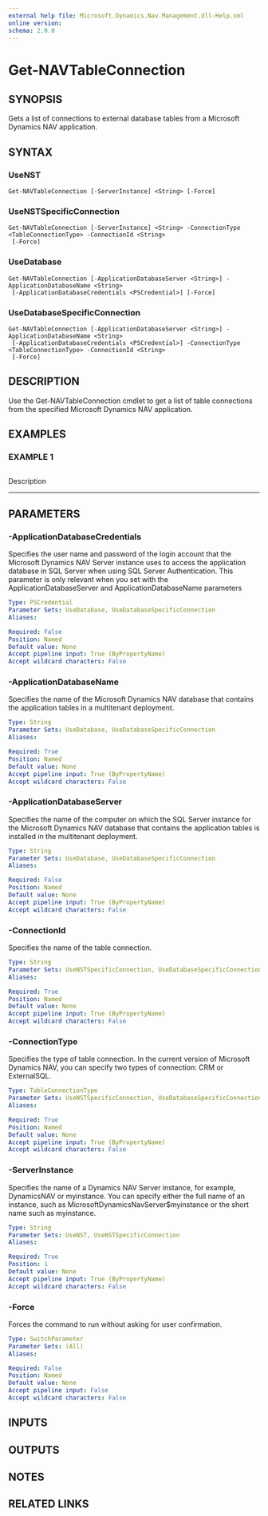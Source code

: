 ```yaml
---
external help file: Microsoft.Dynamics.Nav.Management.dll-Help.xml
online version: 
schema: 2.0.0
---
```


# Get-NAVTableConnection

## SYNOPSIS
Gets a list of connections to external database tables from a Microsoft Dynamics NAV application.

## SYNTAX

### UseNST
```
Get-NAVTableConnection [-ServerInstance] <String> [-Force]
```

### UseNSTSpecificConnection
```
Get-NAVTableConnection [-ServerInstance] <String> -ConnectionType <TableConnectionType> -ConnectionId <String>
 [-Force]
```

### UseDatabase
```
Get-NAVTableConnection [-ApplicationDatabaseServer <String>] -ApplicationDatabaseName <String>
 [-ApplicationDatabaseCredentials <PSCredential>] [-Force]
```

### UseDatabaseSpecificConnection
```
Get-NAVTableConnection [-ApplicationDatabaseServer <String>] -ApplicationDatabaseName <String>
 [-ApplicationDatabaseCredentials <PSCredential>] -ConnectionType <TableConnectionType> -ConnectionId <String>
 [-Force]
```

## DESCRIPTION
Use the Get-NAVTableConnection cmdlet to get a list of table connections from the specified Microsoft Dynamics NAV application.

## EXAMPLES

### EXAMPLE 1
```

```

Description

-----------

## PARAMETERS

### -ApplicationDatabaseCredentials
Specifies the user name and password of the login account that the Microsoft Dynamics NAV Server instance uses to access the application database in SQL Server when using SQL Server Authentication.
This parameter is only relevant when you set with the ApplicationDatabaseServer and ApplicationDatabaseName parameters

```yaml
Type: PSCredential
Parameter Sets: UseDatabase, UseDatabaseSpecificConnection
Aliases: 

Required: False
Position: Named
Default value: None
Accept pipeline input: True (ByPropertyName)
Accept wildcard characters: False
```

### -ApplicationDatabaseName
Specifies the name of the Microsoft Dynamics NAV database that contains the application tables in a multitenant deployment.

```yaml
Type: String
Parameter Sets: UseDatabase, UseDatabaseSpecificConnection
Aliases: 

Required: True
Position: Named
Default value: None
Accept pipeline input: True (ByPropertyName)
Accept wildcard characters: False
```

### -ApplicationDatabaseServer
Specifies the name of the computer on which the SQL Server instance for the Microsoft Dynamics NAV database that contains the application tables is installed in the multitenant deployment.

```yaml
Type: String
Parameter Sets: UseDatabase, UseDatabaseSpecificConnection
Aliases: 

Required: False
Position: Named
Default value: None
Accept pipeline input: True (ByPropertyName)
Accept wildcard characters: False
```

### -ConnectionId
Specifies the name of the table connection.

```yaml
Type: String
Parameter Sets: UseNSTSpecificConnection, UseDatabaseSpecificConnection
Aliases: 

Required: True
Position: Named
Default value: None
Accept pipeline input: True (ByPropertyName)
Accept wildcard characters: False
```

### -ConnectionType
Specifies the type of table connection.
In the current version of Microsoft Dynamics NAV, you can specify two types of connection: CRM or ExternalSQL.

```yaml
Type: TableConnectionType
Parameter Sets: UseNSTSpecificConnection, UseDatabaseSpecificConnection
Aliases: 

Required: True
Position: Named
Default value: None
Accept pipeline input: True (ByPropertyName)
Accept wildcard characters: False
```

### -ServerInstance
Specifies the name of a Dynamics NAV Server instance, for example, DynamicsNAV or myinstance.
You can specify either the full name of an instance, such as MicrosoftDynamicsNavServer$myinstance or the short name such as myinstance.

```yaml
Type: String
Parameter Sets: UseNST, UseNSTSpecificConnection
Aliases: 

Required: True
Position: 1
Default value: None
Accept pipeline input: True (ByPropertyName)
Accept wildcard characters: False
```

### -Force
Forces the command to run without asking for user confirmation.

```yaml
Type: SwitchParameter
Parameter Sets: (All)
Aliases: 

Required: False
Position: Named
Default value: None
Accept pipeline input: False
Accept wildcard characters: False
```

## INPUTS

## OUTPUTS

## NOTES
## RELATED LINKS

